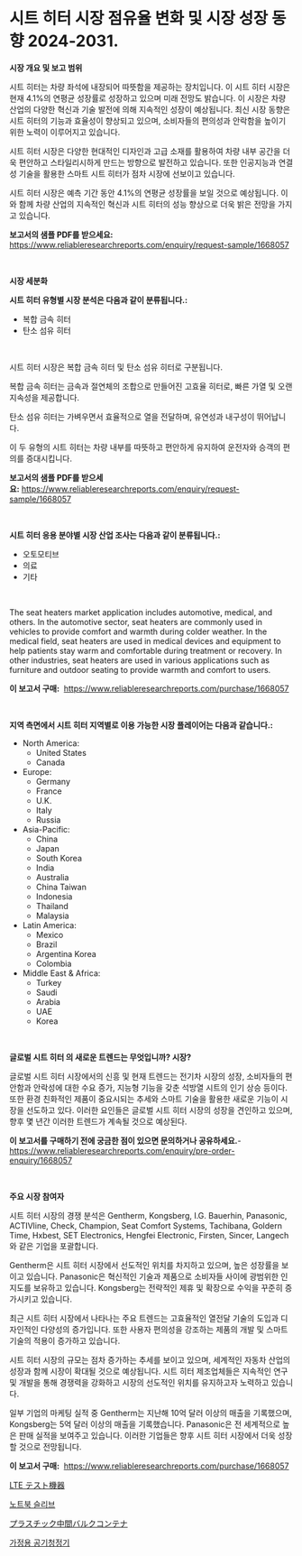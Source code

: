 <p><h1>시트 히터 시장 점유율 변화 및 시장 성장 동향 2024-2031.</h1></p><p><strong>시장 개요 및 보고 범위</strong></p>
<p><p>시트 히터는 차량 좌석에 내장되어 따뜻함을 제공하는 장치입니다. 이 시트 히터 시장은 현재 4.1%의 연평균 성장률로 성장하고 있으며 미래 전망도 밝습니다. 이 시장은 차량 산업의 다양한 혁신과 기술 발전에 의해 지속적인 성장이 예상됩니다. 최신 시장 동향은 시트 히터의 기능과 효율성이 향상되고 있으며, 소비자들의 편의성과 안락함을 높이기 위한 노력이 이루어지고 있습니다.</p><p>시트 히터 시장은 다양한 현대적인 디자인과 고급 소재를 활용하여 차량 내부 공간을 더욱 편안하고 스타일리시하게 만드는 방향으로 발전하고 있습니다. 또한 인공지능과 연결성 기술을 활용한 스마트 시트 히터가 점차 시장에 선보이고 있습니다.</p><p>시트 히터 시장은 예측 기간 동안 4.1%의 연평균 성장률을 보일 것으로 예상됩니다. 이와 함께 차량 산업의 지속적인 혁신과 시트 히터의 성능 향상으로 더욱 밝은 전망을 가지고 있습니다.</p></p>
<p><strong>보고서의 샘플 PDF를 받으세요:</strong> <a href="https://www.reliableresearchreports.com/enquiry/request-sample/1668057">https://www.reliableresearchreports.com/enquiry/request-sample/1668057</a></p>
<p>&nbsp;</p>
<p><strong>시장 세분화</strong></p>
<p><strong>시트 히터 유형별 시장 분석은 다음과 같이 분류됩니다.:</strong></p>
<p><ul><li>복합 금속 히터</li><li>탄소 섬유 히터</li></ul></p>
<p>&nbsp;</p>
<p><p>시트 히터 시장은 복합 금속 히터 및 탄소 섬유 히터로 구분됩니다. </p><p>복합 금속 히터는 금속과 절연체의 조합으로 만들어진 고효율 히터로, 빠른 가열 및 오랜 지속성을 제공합니다. </p><p>탄소 섬유 히터는 가벼우면서 효율적으로 열을 전달하며, 유연성과 내구성이 뛰어납니다. </p><p>이 두 유형의 시트 히터는 차량 내부를 따뜻하고 편안하게 유지하여 운전자와 승객의 편의를 증대시킵니다.</p></p>
<p><strong>보고서의 샘플 PDF를 받으세요:</strong>&nbsp;<a href="https://www.reliableresearchreports.com/enquiry/request-sample/1668057">https://www.reliableresearchreports.com/enquiry/request-sample/1668057</a></p>
<p>&nbsp;</p>
<p><strong> 시트 히터 응용 분야별 시장 산업 조사는 다음과 같이 분류됩니다.:</strong></p>
<p><ul><li>오토모티브</li><li>의료</li><li>기타</li></ul></p>
<p>&nbsp;</p>
<p><p>The seat heaters market application includes automotive, medical, and others. In the automotive sector, seat heaters are commonly used in vehicles to provide comfort and warmth during colder weather. In the medical field, seat heaters are used in medical devices and equipment to help patients stay warm and comfortable during treatment or recovery. In other industries, seat heaters are used in various applications such as furniture and outdoor seating to provide warmth and comfort to users.</p></p>
<p><strong>이 보고서 구매:</strong>&nbsp; <a href="https://www.reliableresearchreports.com/purchase/1668057">https://www.reliableresearchreports.com/purchase/1668057</a></p>
<p>&nbsp;</p>
<p><strong>지역 측면에서 시트 히터 지역별로 이용 가능한 시장 플레이어는 다음과 같습니다.:</strong></p>
<p><ul>
    <li>
        North America:
        <ul>
            <li>United States</li>
            <li>Canada</li>
        </ul>
    </li>
    <li>
        Europe:
        <ul>
            <li>Germany</li>
            <li>France</li>
            <li>U.K.</li>
            <li>Italy</li>
            <li>Russia</li>
        </ul>
    </li>
    <li>
        Asia-Pacific:
        <ul>
            <li>China</li>
            <li>Japan</li>
            <li>South Korea</li>
            <li>India</li>
            <li>Australia</li>
            <li>China Taiwan</li>
            <li>Indonesia</li>
            <li>Thailand</li>
            <li>Malaysia</li>
        </ul>
    </li>
    <li>
        Latin America:
        <ul>
            <li>Mexico</li>
            <li>Brazil</li>
            <li>Argentina Korea</li>
            <li>Colombia</li>
        </ul>
    </li>
    <li>
        Middle East & Africa:
        <ul>
            <li>Turkey</li>
            <li>Saudi</li>
            <li>Arabia</li>
            <li>UAE</li>
            <li>Korea</li>
        </ul>
    </li>
    </ul></p>
<p>&nbsp;</p>
<p><strong>글로벌 시트 히터 의 새로운 트렌드는 무엇입니까? 시장?</strong></p>
<p><p>글로벌 시트 히터 시장에서의 신흥 및 현재 트렌드는 전기차 시장의 성장, 소비자들의 편안함과 안락성에 대한 수요 증가, 지능형 기능을 갖춘 석방열 시트의 인기 상승 등이다. 또한 환경 친화적인 제품이 중요시되는 추세와 스마트 기술을 활용한 새로운 기능이 시장을 선도하고 있다. 이러한 요인들은 글로벌 시트 히터 시장의 성장을 견인하고 있으며, 향후 몇 년간 이러한 트렌드가 계속될 것으로 예상된다.</p></p>
<p><strong>이 보고서를 구매하기 전에 궁금한 점이 있으면 문의하거나 공유하세요.</strong>- <a href="https://www.reliableresearchreports.com/enquiry/pre-order-enquiry/1668057">https://www.reliableresearchreports.com/enquiry/pre-order-enquiry/1668057</a></p>
<p>&nbsp;</p>
<p><strong>주요 시장 참여자</strong></p>
<p><p>시트 히터 시장의 경쟁 분석은 Gentherm, Kongsberg, I.G. Bauerhin, Panasonic, ACTIVline, Check, Champion, Seat Comfort Systems, Tachibana, Goldern Time, Hxbest, SET Electronics, Hengfei Electronic, Firsten, Sincer, Langech와 같은 기업을 포괄합니다.</p><p>Gentherm은 시트 히터 시장에서 선도적인 위치를 차지하고 있으며, 높은 성장률을 보이고 있습니다. Panasonic은 혁신적인 기술과 제품으로 소비자들 사이에 광범위한 인지도를 보유하고 있습니다. Kongsberg는 전략적인 제휴 및 확장으로 수익을 꾸준히 증가시키고 있습니다.</p><p>최근 시트 히터 시장에서 나타나는 주요 트렌드는 고효율적인 열전달 기술의 도입과 디자인적인 다양성의 증가입니다. 또한 사용자 편의성을 강조하는 제품의 개발 및 스마트 기술의 적용이 증가하고 있습니다.</p><p>시트 히터 시장의 규모는 점차 증가하는 추세를 보이고 있으며, 세계적인 자동차 산업의 성장과 함께 시장이 확대될 것으로 예상됩니다. 시트 히터 제조업체들은 지속적인 연구 및 개발을 통해 경쟁력을 강화하고 시장의 선도적인 위치를 유지하고자 노력하고 있습니다.</p><p>일부 기업의 마케팅 실적 중 Gentherm는 지난해 10억 달러 이상의 매출을 기록했으며, Kongsberg는 5억 달러 이상의 매출을 기록했습니다. Panasonic은 전 세계적으로 높은 판매 실적을 보여주고 있습니다. 이러한 기업들은 향후 시트 히터 시장에서 더욱 성장할 것으로 전망됩니다.</p></p>
<p><strong>이 보고서 구매:</strong>&nbsp;&nbsp;<a href="https://www.reliableresearchreports.com/purchase/1668057">https://www.reliableresearchreports.com/purchase/1668057</a></p>
<p><p><a href="https://medium.com/@slbola/lte%E3%83%86%E3%82%B9%E3%83%88%E6%A9%9F%E5%99%A8%E5%B8%82%E5%A0%B4-%E5%B8%82%E5%A0%B4%E3%82%B7%E3%82%A7%E3%82%A2-%E5%B8%82%E5%A0%B4%E5%8B%95%E5%90%91-%E3%81%8A%E3%82%88%E3%81%B3%E5%B0%86%E6%9D%A5%E3%81%AE%E6%88%90%E9%95%B7%E3%81%AE%E6%8E%A2%E7%B4%A2-acfd558dc784">LTE テスト機器</a></p><p><a href="https://medium.com/@thib_harou/%EB%85%B8%ED%8A%B8%EB%B6%81-%EC%8A%AC%EB%A6%AC%EB%B8%8C-%EC%8B%9C%EC%9E%A5-%EB%B6%84%EC%84%9D-%EB%B0%8F-2024%EB%85%84%EB%B6%80%ED%84%B0-2031%EB%85%84%EA%B9%8C%EC%A7%80%EC%9D%98-%ED%81%AC%EA%B8%B0-%EC%98%88%EC%B8%A1-6bc57b176553">노트북 슬리브</a></p><p><a href="https://medium.com/@isomgleason2023/%E3%83%97%E3%83%A9%E3%82%B9%E3%83%81%E3%83%83%E3%82%AF%E4%B8%AD%E9%96%93%E3%83%90%E3%83%AB%E3%82%AF%E3%82%B3%E3%83%B3%E3%83%86%E3%83%8A%E5%B8%82%E5%A0%B4-%E7%AB%B6%E4%BA%89%E5%88%86%E6%9E%90-%E5%B8%82%E5%A0%B4%E5%8B%95%E5%90%91-2031%E5%B9%B4%E3%81%BE%E3%81%A7%E3%81%AE%E4%BA%88%E6%B8%AC-e2464de25f9a">プラスチック中間バルクコンテナ</a></p><p><a href="https://medium.com/@leatharoan20231/%EC%A3%BC%EA%B1%B0%EC%9A%A9-%EA%B3%B5%EA%B8%B0-%EC%B2%AD%EC%A0%95%EA%B8%B0-%EC%8B%9C%EC%9E%A5-%EC%A7%80%ED%91%9C-%ED%95%B4%EB%8F%85-%EC%8B%9C%EC%9E%A5-%EC%A0%90%EC%9C%A0%EC%9C%A8-%ED%8A%B8%EB%A0%8C%EB%93%9C-%EB%B0%8F-%EC%84%B1%EC%9E%A5-%ED%8C%A8%ED%84%B4-5b4ded1e15d9">가정용 공기청정기</a></p></p>
